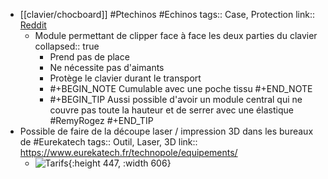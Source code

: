 - [[clavier/chocboard]] #Ptechinos #Echinos
  tags::  Case, Protection
  link:: [Reddit](https://www.reddit.com/r/ErgoMechKeyboards/comments/13bxpmg/ill_throw_my_board_into_the_ring_here_chocboard/)
	- Module permettant de clipper face à face les deux parties du clavier
	  collapsed:: true
		- Prend pas de place
		- Ne nécessite pas d'aimants
		- Protège le clavier durant le transport
		- #+BEGIN_NOTE
		  Cumulable avec une poche tissu
		  #+END_NOTE
		- #+BEGIN_TIP
		  Aussi possible d'avoir un module central qui ne couvre pas toute la hauteur et de serrer avec une élastique #RemyRogez
		  #+END_TIP
- Possible de faire de la découpe laser / impression 3D dans les bureaux de #Eurekatech
  tags:: Outil, Laser, 3D
  link:: https://www.eurekatech.fr/technopole/equipements/
	- ![Tarifs](https://www.eurekatech.fr/wp-content/uploads/2022/09/Tarif-utilisation-materiel.png){:height 447, :width 606}